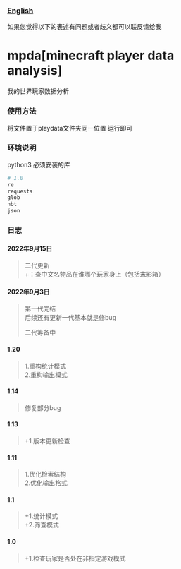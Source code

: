 ### [English](README-en.md)
如果您觉得以下的表述有问题或者歧义都可以联反馈给我



# mpda[minecraft player data analysis]
我的世界玩家数据分析


### 使用方法
将文件置于playdata文件夹同一位置
运行即可

### 环境说明
python3
必须安装的库

```python
# 1.0
re
requests
glob
nbt
json
```


### 日志

#### 2022年9月15日
> 二代更新  
> +：查中文名物品在谁哪个玩家身上（包括末影箱）



#### 2022年9月3日
> 第一代完结  
> 后续还有更新一代基本就是修bug
> 
> 二代筹备中


#### 1.20
> 1.重构统计模式  
> 2.重构输出模式


#### 1.14
> 修复部分bug

#### 1.13
> +1.版本更新检查

#### 1.11  
> 1.优化检索结构  
> 2.优化输出格式

#### 1.1
> +1.统计模式  
> +2.筛查模式  


#### 1.0
> +1.检查玩家是否处在非指定游戏模式
